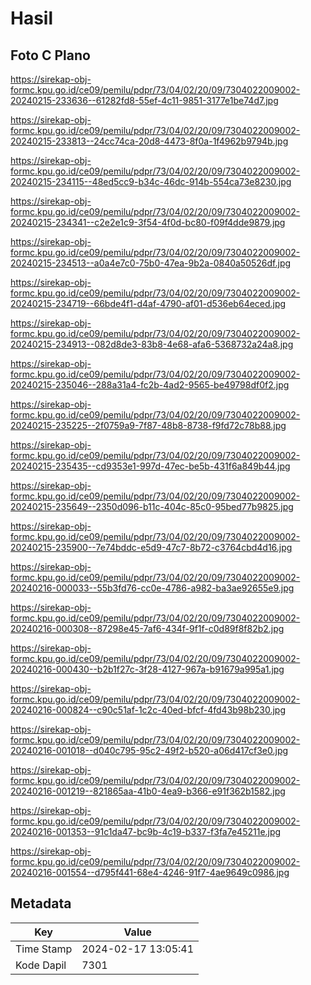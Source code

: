 # Hasil

## Foto C Plano

https://sirekap-obj-formc.kpu.go.id/ce09/pemilu/pdpr/73/04/02/20/09/7304022009002-20240215-233636--61282fd8-55ef-4c11-9851-3177e1be74d7.jpg

https://sirekap-obj-formc.kpu.go.id/ce09/pemilu/pdpr/73/04/02/20/09/7304022009002-20240215-233813--24cc74ca-20d8-4473-8f0a-1f4962b9794b.jpg

https://sirekap-obj-formc.kpu.go.id/ce09/pemilu/pdpr/73/04/02/20/09/7304022009002-20240215-234115--48ed5cc9-b34c-46dc-914b-554ca73e8230.jpg

https://sirekap-obj-formc.kpu.go.id/ce09/pemilu/pdpr/73/04/02/20/09/7304022009002-20240215-234341--c2e2e1c9-3f54-4f0d-bc80-f09f4dde9879.jpg

https://sirekap-obj-formc.kpu.go.id/ce09/pemilu/pdpr/73/04/02/20/09/7304022009002-20240215-234513--a0a4e7c0-75b0-47ea-9b2a-0840a50526df.jpg

https://sirekap-obj-formc.kpu.go.id/ce09/pemilu/pdpr/73/04/02/20/09/7304022009002-20240215-234719--66bde4f1-d4af-4790-af01-d536eb64eced.jpg

https://sirekap-obj-formc.kpu.go.id/ce09/pemilu/pdpr/73/04/02/20/09/7304022009002-20240215-234913--082d8de3-83b8-4e68-afa6-5368732a24a8.jpg

https://sirekap-obj-formc.kpu.go.id/ce09/pemilu/pdpr/73/04/02/20/09/7304022009002-20240215-235046--288a31a4-fc2b-4ad2-9565-be49798df0f2.jpg

https://sirekap-obj-formc.kpu.go.id/ce09/pemilu/pdpr/73/04/02/20/09/7304022009002-20240215-235225--2f0759a9-7f87-48b8-8738-f9fd72c78b88.jpg

https://sirekap-obj-formc.kpu.go.id/ce09/pemilu/pdpr/73/04/02/20/09/7304022009002-20240215-235435--cd9353e1-997d-47ec-be5b-431f6a849b44.jpg

https://sirekap-obj-formc.kpu.go.id/ce09/pemilu/pdpr/73/04/02/20/09/7304022009002-20240215-235649--2350d096-b11c-404c-85c0-95bed77b9825.jpg

https://sirekap-obj-formc.kpu.go.id/ce09/pemilu/pdpr/73/04/02/20/09/7304022009002-20240215-235900--7e74bddc-e5d9-47c7-8b72-c3764cbd4d16.jpg

https://sirekap-obj-formc.kpu.go.id/ce09/pemilu/pdpr/73/04/02/20/09/7304022009002-20240216-000033--55b3fd76-cc0e-4786-a982-ba3ae92655e9.jpg

https://sirekap-obj-formc.kpu.go.id/ce09/pemilu/pdpr/73/04/02/20/09/7304022009002-20240216-000308--87298e45-7af6-434f-9f1f-c0d89f8f82b2.jpg

https://sirekap-obj-formc.kpu.go.id/ce09/pemilu/pdpr/73/04/02/20/09/7304022009002-20240216-000430--b2b1f27c-3f28-4127-967a-b91679a995a1.jpg

https://sirekap-obj-formc.kpu.go.id/ce09/pemilu/pdpr/73/04/02/20/09/7304022009002-20240216-000824--c90c51af-1c2c-40ed-bfcf-4fd43b98b230.jpg

https://sirekap-obj-formc.kpu.go.id/ce09/pemilu/pdpr/73/04/02/20/09/7304022009002-20240216-001018--d040c795-95c2-49f2-b520-a06d417cf3e0.jpg

https://sirekap-obj-formc.kpu.go.id/ce09/pemilu/pdpr/73/04/02/20/09/7304022009002-20240216-001219--821865aa-41b0-4ea9-b366-e91f362b1582.jpg

https://sirekap-obj-formc.kpu.go.id/ce09/pemilu/pdpr/73/04/02/20/09/7304022009002-20240216-001353--91c1da47-bc9b-4c19-b337-f3fa7e45211e.jpg

https://sirekap-obj-formc.kpu.go.id/ce09/pemilu/pdpr/73/04/02/20/09/7304022009002-20240216-001554--d795f441-68e4-4246-91f7-4ae9649c0986.jpg


## Metadata

| Key        | Value               |
| ---------- | ------------------- |
| Time Stamp | 2024-02-17 13:05:41 |
| Kode Dapil | 7301                |



